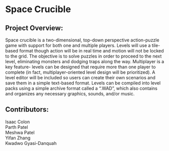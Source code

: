  # Space Crucible

## Project Overview:
  Space crucible is a two-dimensional, top-down perspective action-puzzle game with support for both one and multiple players. Levels will use a tile-based format though action will be in real time and motion will not be locked to the grid. The objective is to solve puzzles in order to proceed to the next level, eliminating monsters and dodging traps along the way.  Multiplayer is a key feature- levels can be designed that require more than one player to complete (in fact, multiplayer-oriented level design will be prioritized). A level editor will be included so users can create their own scenarios and save them in a simple text-based format. Levels can be compiled into level packs using a simple archive format called a “.WAD”, which also contains and organizes any necessary graphics, sounds, and/or music.
  
## Contributors: 
  Isaac Colon <br />
  Parth Patel <br />
  Meshwa Patel <br />
  Yifan Zhang <br />
  Kwadwo Gyasi-Danquah
  
  
